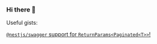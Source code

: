 ### Hi there 👋

Useful gists:

[`@nestjs/swagger` support for `ReturnParams<Paginated<T>>`!](https://gist.github.com/AlexOzForge/766224f799d214c6f04305539931542a)
